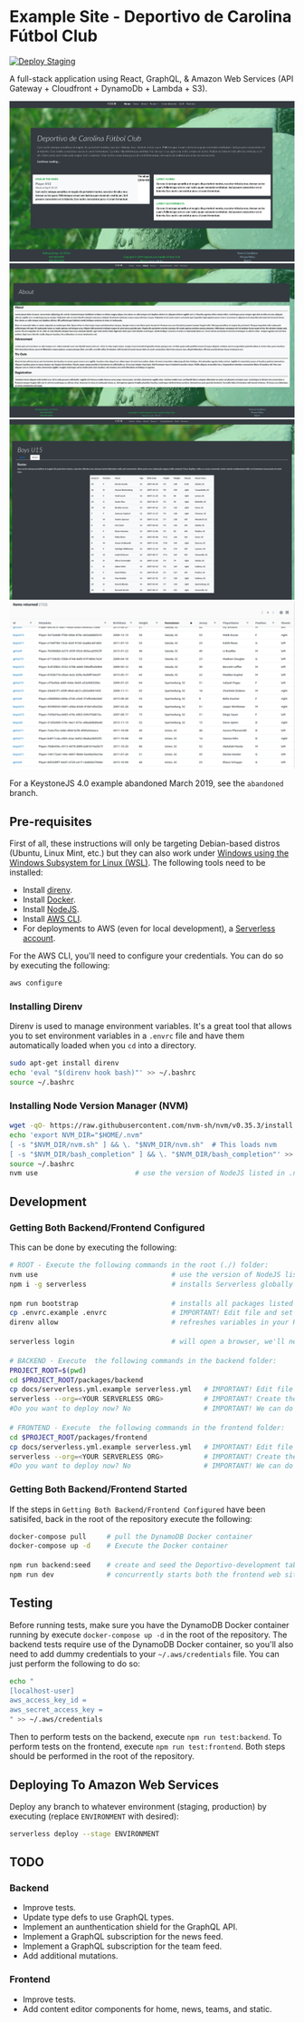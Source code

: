 # Example Site - Deportivo de Carolina Fútbol Club

[![Deploy Staging](https://github.com/WillSams/example-soccer-association/actions/workflows/deploy.staging.yml/badge.svg)](https://github.com/WillSams/example-soccer-association/actions/workflows/deploy.staging.yml)

A full-stack application using React, GraphQL, & Amazon Web Services (API Gateway + Cloudfront + DynamoDb + Lambda + S3).

![text](images/frontend-1.png)
![text](images/frontend-2.png)
![text](images/frontend-3.png)
![text](images/dynamodb-1.png)

For a KeystoneJS 4.0 example abandoned March 2019, see the `abandoned` branch.

## Pre-requisites

First of all, these instructions will only be targeting Debian-based distros (Ubuntu, Linux Mint, etc.) but they can also work under [Windows using the Windows Subsystem for Linux (WSL)](https://docs.microsoft.com/en-us/windows/wsl/about).  The following tools need to be installed:

- Install [direnv](https://direnv.net).
- Install [Docker](https://www.docker.com).
- Install [NodeJS](https://nodejs.org/en/download/).
- Install [AWS CLI](https://docs.aws.amazon.com/cli/latest/userguide/cli-chap-getting-started.html).
- For deployments to AWS (even for local development), a [Serverless account](https://app.serverless.com/).

For the AWS CLI, you'll need to configure your credentials.  You can do so by executing the following:

```bash
aws configure
```

### Installing Direnv

Direnv is used to manage environment variables.  It's a great tool that allows you to set environment variables in a `.envrc` file and have them automatically loaded when you `cd` into a directory.  

```bash
sudo apt-get install direnv
echo 'eval "$(direnv hook bash)"' >> ~/.bashrc
source ~/.bashrc
```

### Installing Node Version Manager (NVM)

```bash
wget -qO- https://raw.githubusercontent.com/nvm-sh/nvm/v0.35.3/install.sh | bash
echo 'export NVM_DIR="$HOME/.nvm"
[ -s "$NVM_DIR/nvm.sh" ] && \. "$NVM_DIR/nvm.sh"  # This loads nvm
[ -s "$NVM_DIR/bash_completion" ] && \. "$NVM_DIR/bash_completion"' >> ~/.bashrc
source ~/.bashrc
nvm use                        # use the version of NodeJS listed in .nvmrc
```

## Development

### Getting Both Backend/Frontend Configured

This can be done by executing the following:

```bash
# ROOT - Execute the following commands in the root (./) folder:
nvm use                                 # use the version of NodeJS listed in .nvmrc
npm i -g serverless                     # installs Serverless globally

npm run bootstrap                       # installs all packages listed in package.json
cp .envrc.example .envrc                # IMPORTANT! Edit file and set your environment variables in .envrc
direnv allow                            # refreshes variables in your PATH

serverless login                        # will open a browser, we'll need to be logged in for backend/frontend steps

# BACKEND - Execute  the following commands in the backend folder:
PROJECT_ROOT=$(pwd)                     
cd $PROJECT_ROOT/packages/backend
cp docs/serverless.yml.example serverless.yml   # IMPORTANT! Edit file and set your Serverless 'org' and your TOKEN_SECRET
serverless --org=<YOUR SERVERLESS ORG>          # IMPORTANT! Create the app/service on Serverless.com. 
#Do you want to deploy now? No                  # IMPORTANT! We can do this later.     

# FRONTEND - Execute  the following commands in the frontend folder:
cd $PROJECT_ROOT/packages/frontend
cp docs/serverless.yml.example serverless.yml   # IMPORTANT! Edit file and set your Serverless 'org' and your REACT_APP_TOKEN_SECRET
serverless --org=<YOUR SERVERLESS ORG>          # IMPORTANT! Create the app/service on Serverless.com.   
#Do you want to deploy now? No                  # IMPORTANT! We can do this later.     
```

### Getting Both Backend/Frontend Started

If the steps in `Getting Both Backend/Frontend Configured` have been satisifed, back in the root of the repository execute the following:

```bash
docker-compose pull     # pull the DynamoDB Docker container
docker-compose up -d    # Execute the Docker container

npm run backend:seed    # create and seed the Deportivo-development table
npm run dev             # concurrently starts both the frontend web site and backend api.
```

## Testing

Before running tests, make sure you have the DynamoDB Docker container running by execute `docker-compose up -d` in the root of the repository.  The backend tests require use of the DynamoDB Docker container, so you'll also need to add dummy credentials to your `~/.aws/credentials` file.  You can just perform the following to do so:

```bash
echo "
[localhost-user]
aws_access_key_id = 
aws_secret_access_key = 
" >> ~/.aws/credentials
```

Then to perform tests on the backend, execute `npm run test:backend`.  To perform tests on the frontend, execute `npm run test:frontend`.  Both steps should be performed in the root of the repository.

## Deploying To Amazon Web Services

Deploy any branch to whatever environment (staging, production) by executing (replace `ENVIRONMENT` with desired):

```bash
serverless deploy --stage ENVIRONMENT
```

## TODO

### Backend

- Improve tests.
- Update type defs to use GraphQL types.
- Implement an aunthentication shield for the GraphQL API.
- Implement a GraphQL subscription for the news feed.
- Implement a GraphQL subscription for the team feed.
- Add additional mutations.

### Frontend

- Improve tests.
- Add content editor components for home, news, teams, and static.
